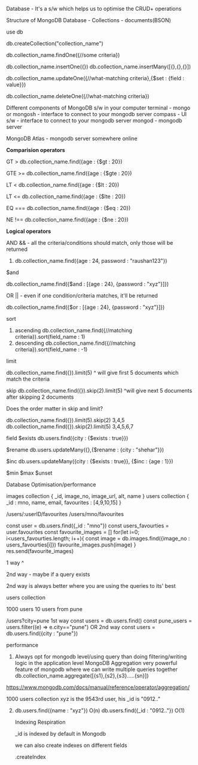 Database - It's a s/w which helps us to optimise the CRUD+ operations


Structure of MongoDB
    Database
        - Collections
            - documents(BSON)


use db

db.createCollection("collection_name")

db.collection_name.findOne({//some criteria})

db.collection_name.insertOne({})
db.collection_name.insertMany([{},{},{}])

db.collection_name.updateOne({//what-matching criteria},{$set : {field : value}})

db.collection_name.deleteOne({//what-matching criteria})


Different components of MongoDB s/w in your computer
terminal - mongo or mongosh - interface to connect to your mongodb server
compass - UI s/w - interface to connect to your mongodb server
mongod - mongodb server


MongoDB Atlas - mongodb server somewhere online


**Comparision operators**

GT >
db.collection_name.find({age : {$gt : 20})

GTE >=
db.collection_name.find({age : {$gte : 20})

LT <
db.collection_name.find({age : {$lt : 20})

LT <=
db.collection_name.find({age : {$lte : 20})

EQ ===
db.collection_name.find({age : {$eq : 20})

NE !==
db.collection_name.find({age : {$ne : 20})


**Logical operators**

AND && - all the criteria/conditions should match, only those will be returned

1. db.collection_name.find({age : 24, password : "raushan123"})

$and 

db.collection_name.find({$and : [{age : 24}, {password : "xyz"}]})



OR || - even if one condition/criteria matches, it'll be returned

db.collection_name.find({$or : [{age : 24}, {password : "xyz"}]})



sort
1. ascending
    db.collection_name.find({//matching criteria}).sort(field_name : 1)
2. descending
    db.collection_name.find({//matching criteria}).sort(field_name : -1)


limit

db.collection_name.find({}).limit(5)
^ will give first 5 documents which match the criteria

skip
db.collection_name.find({}).skip(2).limit(5)
^will give next 5 documents after skipping 2 documents

Does the order matter in skip and limit?

db.collection_name.find({}).limit(5).skip(2)
3,4,5
db.collection_name.find({}).skip(2).limit(5)
3,4,5,6,7



field 
$exists
db.users.find({city : {$exists : true}})

$rename
db.users.updateMany({},{$rename : {city : "shehar"}})

$inc
db.users.updateMany({city : {$exists : true}}, {$inc : {age : 1}})

$min
$max
$unset

Database Optimisation/performance

images collection
{
    _id,
    image_no,
    image_url,
    alt,
    name
}
users collection
{
    _id : mno,
    name,
    email,
    favourites : [4,9,10,15]
}

/users/:userID/favourites
/users/mno/favourites

const user = db.users.find({_id : "mno"})
const users_favourties = user.favourites
const favourite_images = []
for(let i=0; i<users_favourties.length; i++){
    const image = db.images.find({image_no : users_favourties[i]})
    favourite_images.push(image)
}
res.send(favourite_images)

1 way ^

2nd way - maybe if a query exists

2nd way is always better where you are using the queries to its' best




users collection

1000 users
10 users from pune

/users?city=pune
1st way
const users = db.users.find()
const pune_users = users.filter((e) => e.city=="pune")
OR
2nd way
const users = db.users.find({city : "pune"})


performance
1. Always opt for mongodb level/using query than doing filtering/writing logic in the application level
    MongoDB Aggregation
    very powerful feature of mongodb where we can write multiple queries together
    db.collection_name.aggregate([{s1},{s2},{s3}.....{sn}])

https://www.mongodb.com/docs/manual/reference/operator/aggregation/


1000 users collection
xyz is the 9543rd user, his _id is "0912.."

2. db.users.find({name : "xyz"}) O(n)
     db.users.find({_id : "0912.."}) O(1)


    Indexing
    Respiration

    _id is indexed by default in Mongodb

    we can also create indexes on different fields

    .createIndex
